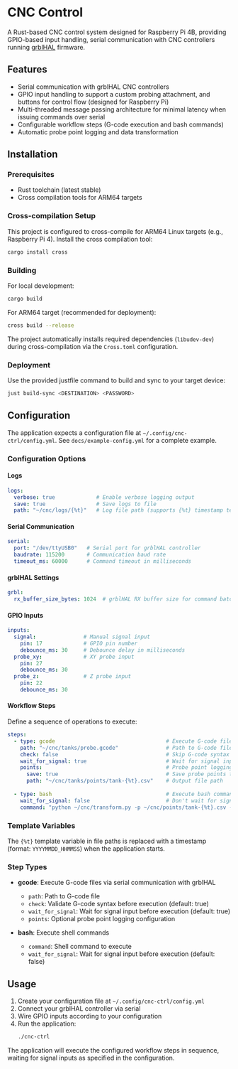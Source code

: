 # CNC Control

A Rust-based CNC control system designed for Raspberry Pi 4B, providing GPIO-based input handling, serial communication with CNC controllers running [grblHAL](https://github.com/grblHAL/core) firmware.

## Features

- Serial communication with grblHAL CNC controllers
- GPIO input handling to support a custom probing attachment, and buttons for control flow (designed for Raspberry Pi)
- Multi-threaded message passing architecture for minimal latency when issuing commands over serial
- Configurable workflow steps (G-code execution and bash commands)
- Automatic probe point logging and data transformation

## Installation

### Prerequisites

- Rust toolchain (latest stable)
- Cross compilation tools for ARM64 targets

### Cross-compilation Setup

This project is configured to cross-compile for ARM64 Linux targets (e.g., Raspberry Pi 4). Install the cross compilation tool:

```bash
cargo install cross
```

### Building

For local development:
```bash
cargo build
```

For ARM64 target (recommended for deployment):
```bash
cross build --release
```

The project automatically installs required dependencies (`libudev-dev`) during cross-compilation via the `Cross.toml` configuration.

### Deployment

Use the provided justfile command to build and sync to your target device:
```bash
just build-sync <DESTINATION> <PASSWORD>
```

## Configuration

The application expects a configuration file at `~/.config/cnc-ctrl/config.yml`. See `docs/example-config.yml` for a complete example.

### Configuration Options

#### Logs
```yaml
logs:
  verbose: true             # Enable verbose logging output
  save: true                # Save logs to file
  path: "~/cnc/logs/{%t}"   # Log file path (supports {%t} timestamp template)
```

#### Serial Communication
```yaml
serial:
  port: "/dev/ttyUSB0"   # Serial port for grblHAL controller
  baudrate: 115200       # Communication baud rate
  timeout_ms: 60000      # Command timeout in milliseconds
```

#### grblHAL Settings
```yaml
grbl:
  rx_buffer_size_bytes: 1024  # grblHAL RX buffer size for command batching
```

#### GPIO Inputs
```yaml
inputs:
  signal:               # Manual signal input
    pin: 17             # GPIO pin number
    debounce_ms: 30     # Debounce delay in milliseconds
  probe_xy:             # XY probe input
    pin: 27
    debounce_ms: 30
  probe_z:              # Z probe input
    pin: 22
    debounce_ms: 30
```

#### Workflow Steps
Define a sequence of operations to execute:

```yaml
steps:
  - type: gcode                                   # Execute G-code file
    path: "~/cnc/tanks/probe.gcode"               # Path to G-code file
    check: false                                  # Skip G-code syntax checking
    wait_for_signal: true                         # Wait for signal input (default: true)
    points:                                       # Probe point logging (optional)
      save: true                                  # Save probe points to file
      path: "~/cnc/tanks/points/tank-{%t}.csv"    # Output file path
  
  - type: bash                                    # Execute bash command
    wait_for_signal: false                        # Don't wait for signal (default: false)
    command: "python ~/cnc/transform.py -p ~/cnc/points/tank-{%t}.csv -o ~/cnc/cut.gcode"
```

### Template Variables

The `{%t}` template variable in file paths is replaced with a timestamp (format: `YYYYMMDD_HHMMSS`) when the application starts.

### Step Types

- **gcode**: Execute G-code files via serial communication with grblHAL
  - `path`: Path to G-code file
  - `check`: Validate G-code syntax before execution (default: true)
  - `wait_for_signal`: Wait for signal input before execution (default: true)
  - `points`: Optional probe point logging configuration

- **bash**: Execute shell commands
  - `command`: Shell command to execute
  - `wait_for_signal`: Wait for signal input before execution (default: false)

## Usage

1. Create your configuration file at `~/.config/cnc-ctrl/config.yml`
2. Connect your grblHAL controller via serial
3. Wire GPIO inputs according to your configuration
4. Run the application:
   ```bash
   ./cnc-ctrl
   ```

The application will execute the configured workflow steps in sequence, waiting for signal inputs as specified in the configuration.
